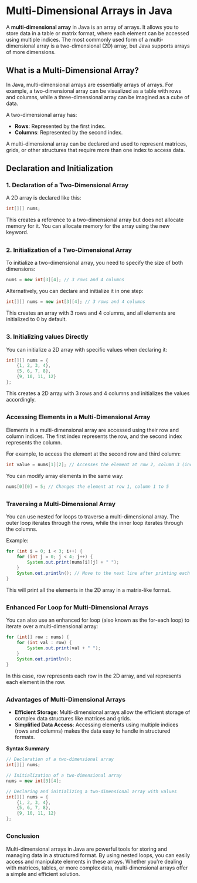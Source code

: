 # Multi-Dimensional Arrays in Java

A **multi-dimensional array** in Java is an array of arrays. It allows you to store data in a table or matrix format, where each element can be accessed using multiple indices. The most commonly used form of a multi-dimensional array is a two-dimensional (2D) array, but Java supports arrays of more dimensions.

## What is a Multi-Dimensional Array?

In Java, multi-dimensional arrays are essentially arrays of arrays. For example, a two-dimensional array can be visualized as a table with rows and columns, while a three-dimensional array can be imagined as a cube of data.

A two-dimensional array has:
- **Rows**: Represented by the first index.
- **Columns**: Represented by the second index.

A multi-dimensional array can be declared and used to represent matrices, grids, or other structures that require more than one index to access data.

## Declaration and Initialization

### 1. Declaration of a Two-Dimensional Array

A 2D array is declared like this:

```java
int[][] nums;
```
This creates a reference to a two-dimensional array but does not allocate memory for it. You can allocate memory for the array using the new keyword.

##
### 2. Initialization of a Two-Dimensional Array
To initialize a two-dimensional array, you need to specify the size of both dimensions:
```java
nums = new int[3][4]; // 3 rows and 4 columns
```
Alternatively, you can declare and initialize it in one step:
```java
int[][] nums = new int[3][4]; // 3 rows and 4 columns
```
This creates an array with 3 rows and 4 columns, and all elements are initialized to 0 by default.
##
### 3. Initializing values Directly
You can initialize a 2D array with specific values when declaring it:
```java
int[][] nums = {
    {1, 2, 3, 4},
    {5, 6, 7, 8},
    {9, 10, 11, 12}
};
```
This creates a 2D array with 3 rows and 4 columns and initializes the values accordingly.
##
### Accessing Elements in a Multi-Dimensional Array
Elements in a multi-dimensional array are accessed using their row and column indices. The first index represents the row, and the second index represents the column.

For example, to access the element at the second row and third column:
```java
int value = nums[1][2]; // Accesses the element at row 2, column 3 (indexing starts from 0)
```
You can modify array elements in the same way:
```java
nums[0][0] = 5; // Changes the element at row 1, column 1 to 5
```
##
### Traversing a Multi-Dimensional Array
You can use nested for loops to traverse a multi-dimensional array. The outer loop iterates through the rows, while the inner loop iterates through the columns.

Example:
```java
for (int i = 0; i < 3; i++) {
    for (int j = 0; j < 4; j++) {
        System.out.print(nums[i][j] + " ");
    }
    System.out.println(); // Move to the next line after printing each row
}
```
This will print all the elements in the 2D array in a matrix-like format.
##
### Enhanced For Loop for Multi-Dimensional Arrays
You can also use an enhanced for loop (also known as the for-each loop) to iterate over a multi-dimensional array:
```java
for (int[] row : nums) {
    for (int val : row) {
        System.out.print(val + " ");
    }
    System.out.println();
}
```
In this case, row represents each row in the 2D array, and val represents each element in the row.
##
### Advantages of Multi-Dimensional Arrays
- **Efficient Storage**: Multi-dimensional arrays allow the efficient storage of complex data structures like matrices and grids.
- **Simplified Data Access**: Accessing elements using multiple indices (rows and columns) makes the data easy to handle in structured formats.

**Syntax Summary**
```java
// Declaration of a two-dimensional array
int[][] nums;

// Initialization of a two-dimensional array
nums = new int[3][4];

// Declaring and initializing a two-dimensional array with values
int[][] nums = {
    {1, 2, 3, 4},
    {5, 6, 7, 8},
    {9, 10, 11, 12}
};
```
##
### Conclusion
Multi-dimensional arrays in Java are powerful tools for storing and managing data in a structured format. By using nested loops, you can easily access and manipulate elements in these arrays. Whether you're dealing with matrices, tables, or more complex data, multi-dimensional arrays offer a simple and efficient solution.
